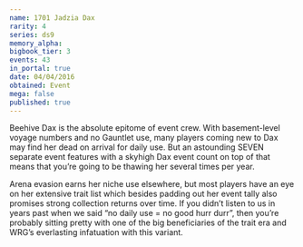 ```yaml
---
name: 1701 Jadzia Dax
rarity: 4
series: ds9
memory_alpha:
bigbook_tier: 3
events: 43
in_portal: true
date: 04/04/2016
obtained: Event
mega: false
published: true
---
```


Beehive Dax is the absolute epitome of event crew. With basement-level voyage numbers and no Gauntlet use, many players coming new to Dax may find her dead on arrival for daily use. But an astounding SEVEN separate event features with a skyhigh Dax event count on top of that means that you’re going to be thawing her several times per year.

Arena evasion earns her niche use elsewhere, but most players have an eye on her extensive trait list which besides padding out her event tally also promises strong collection returns over time. If you didn’t listen to us in years past when we said “no daily use = no good hurr durr”, then you’re probably sitting pretty with one of the big beneficiaries of the trait era and WRG’s everlasting infatuation with this variant.
